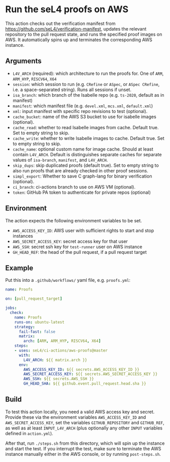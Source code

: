 <!--
  Copyright 2021, Proofcraft Pty Ltd

  SPDX-License-Identifier: CC-BY-SA-4.0
-->

# Run the seL4 proofs on AWS

This action checks out the verification manifest from
<https://github.com/seL4/verification-manifest>, updates the relevant repository
to the pull request state, and runs the specified proof images on AWS. It
automatically spins up and terminates the corresponding AWS instance.

## Arguments

- `L4V_ARCH` (required): which architecture to run the proofs for. One of `ARM`,
                 `ARM_HYP`, `RISCV64`, `X64`
- `session`:     which session to run (e.g. `CRefine` or `ASpec`, or `ASpec
                 CRefine`, i.e. a space-separated string). Runs all sessions if
                 unset.
- `isa_branch`:  which branch of the Isabelle repo (e.g. `ts-2020`, default as in
                 manifest)
- `manifest`:    which manifest file (e.g. `devel.xml`, `mcs.xml`, `default.xml`)
- `xml`:         input manifest with specific repo revisions to test (optional).
- `cache_bucket`: name of the AWS S3 bucket to use for isabelle images (optional).
- `cache_read`:  whether to read Isabelle images from cache. Default true. Set to
                 empty string to skip.
- `cache_write`: whether to write Isabelle images to cache. Default true. Set to
                 empty string to skip.
- `cache_name`:  optional custom name for image cache. Should at least contain
                 `L4V_ARCH`. Default is distinguishes separate caches for separate
                 values of `isa-branch`, `manifest`, and `L4V_ARCH`.
- `skip_dups`:   skip duplicated proofs (default true).
                 Set to empty string to also run proofs that are already checked
                 in other proof sessions.
- `simpl_export`: Whether to save C graph-lang for binary verification (optional).
- `ci_branch`:   ci-actions branch to use on AWS VM (optional).
- `token`:       GitHub PA token to authenticate for private repos (optional)

## Environment

The action expects the following environment variables to be set.

- `AWS_ACCESS_KEY_ID`: AWS user with sufficient rights to start and stop instances
- `AWS_SECRET_ACCESS_KEY`: secret access key for that user
- `AWS_SSH`: secret ssh key for `test-runner` user on AWS instance
- `GH_HEAD_REF`: the head of the pull request, if a pull request target

## Example

Put this into a `.github/workflows/` yaml file, e.g. `proofs.yml`:

```yaml
name: Proofs

on: [pull_request_target]

jobs:
  check:
    name: Proofs
    runs-on: ubuntu-latest
    strategy:
      fail-fast: false
      matrix:
        arch: [ARM, ARM_HYP, RISCV64, X64]
    steps:
    - uses: seL4/ci-actions/aws-proofs@master
      with:
        L4V_ARCH: ${{ matrix.arch }}
      env:
        AWS_ACCESS_KEY_ID: ${{ secrets.AWS_ACCESS_KEY_ID }}
        AWS_SECRET_ACCESS_KEY: ${{ secrets.AWS_SECRET_ACCESS_KEY }}
        AWS_SSH: ${{ secrets.AWS_SSH }}
        GH_HEAD_SHA: ${{ github.event.pull_request.head.sha }}
```

## Build

To test this action locally, you need a valid AWS access key and secret. Provide
these via the environment variables `AWS_ACCESS_KEY_ID` and
`AWS_SECRET_ACCESS_KEY`, set the variables `GITHUB_REPOSITORY` and `GITHUB_REF`,
as well as at least `INPUT_L4V_ARCH` (plus optionally any other `INPUT`
variables defined in `action.yml`).

After that, run `./steps.sh` from this directory, which will spin up the
instance and start the test. If you interrupt the test, make sure to terminate
the AWS instance manually either in the AWS console, or by running
`post-steps.sh`.
